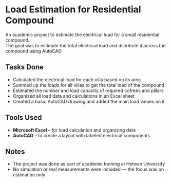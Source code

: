 # Load Estimation for Residential Compound

An academic project to estimate the electrical load for a small residential compound.  
The goal was to estimate the total electrical load and distribute it across the compound using AutoCAD.

## Tasks Done

- Calculated the electrical load for each villa based on its area
- Summed up the loads for all villas to get the total load of the compound  
- Estimated the number and load capacity of required cofrees and pillars
- Organized all load data and calculations in an Excel sheet  
- Created a basic AutoCAD drawing and added the main load values on it  

## Tools Used

- **Microsoft Excel** – for load calculation and organizing data  
- **AutoCAD** – to create a layout with labeled electrical components  

## Notes

- The project was done as part of academic training at Helwan University  
- No simulation or real measurements were included — the focus was on estimation only
